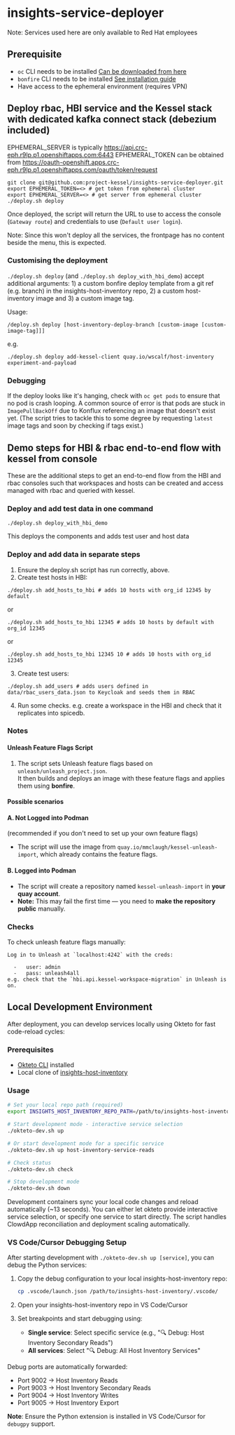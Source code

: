 # insights-service-deployer

Note: Services used here are only available to Red Hat employees

## Prerequisite

- `oc` CLI needs to be installed [Can be downloaded from here](https://console-openshift-console.apps.crc-eph.r9lp.p1.openshiftapps.com/command-line-tools)
- `bonfire` CLI needs to be installed [See installation guide](https://github.com/redhatinsights/bonfire)
- Have access to the ephemeral environment (requires VPN)


## Deploy rbac, HBI service and the Kessel stack with dedicated kafka connect stack (debezium included)

EPHEMERAL_SERVER is typically https://api.crc-eph.r9lp.p1.openshiftapps.com:6443
EPHEMERAL_TOKEN can be obtained from https://oauth-openshift.apps.crc-eph.r9lp.p1.openshiftapps.com/oauth/token/request

```
git clone git@github.com:project-kessel/insights-service-deployer.git
export EPHEMERAL_TOKEN=<> # get token from ephemeral cluster
export EPHEMERAL_SERVER=<> # get server from ephemeral cluster
./deploy.sh deploy
```

Once deployed, the script will return the URL to use to access the console (`Gateway route`) and credentials to use (`Default user login`).

Note: Since this won't deploy all the services, the frontpage has no content beside the menu, this is expected. 

### Customising the deployment

`./deploy.sh deploy` (and `./deploy.sh deploy_with_hbi_demo`) accept additional arguments: 1) a custom bonfire deploy
template from a git ref (e.g. branch) in the insights-host-inventory repo, 2) a custom host-inventory image and 3) a
custom image tag.

Usage:
```shell
/deploy.sh deploy [host-inventory-deploy-branch [custom-image [custom-image-tag]]]
```
e.g.
```shell
./deploy.sh deploy add-kessel-client quay.io/wscalf/host-inventory experiment-and-payload
```

### Debugging

If the deploy looks like it's hanging, check with `oc get pods` to ensure that
no pod is crash looping. A common source of error is that pods are stuck in `ImagePullBackOff`
due to Konflux referencing an image that doesn't exist yet. (The script tries to
tackle this to some degree by requesting `latest` image tags and soon by checking if tags exist.)

## Demo steps for HBI & rbac end-to-end flow with kessel from console

These are the additional steps to get an end-to-end flow from the HBI 
and rbac consoles such that workspaces and hosts can be created and 
access managed with rbac and queried with kessel.

### Deploy and add test data in one command

```shell
./deploy.sh deploy_with_hbi_demo
```
This deploys the components and adds test user and host data

### Deploy and add data in separate steps

1. Ensure the deploy.sh script has run correctly, above.
2. Create test hosts in HBI:
```shell
./deploy.sh add_hosts_to_hbi # adds 10 hosts with org_id 12345 by default
```
or
```shell
./deploy.sh add_hosts_to_hbi 12345 # adds 10 hosts by default with org_id 12345
```
or
```shell
./deploy.sh add_hosts_to_hbi 12345 10 # adds 10 hosts with org_id 12345
```
3. Create test users:
```shell
./deploy.sh add_users # adds users defined in data/rbac_users_data.json to Keycloak and seeds them in RBAC
```
4. Run some checks. e.g. create a workspace in the HBI and check that it replicates into spicedb.

### Notes

#### Unleash Feature Flags Script

1. The script sets Unleash feature flags based on `unleash/unleash_project.json`.  
   It then builds and deploys an image with these feature flags and applies them using **bonfire**.

#### Possible scenarios

#### A. Not Logged into Podman 
(recommended if you don't need to set up your own feature flags)

- The script will use the image from `quay.io/mmclaugh/kessel-unleash-import`, which already contains the feature flags.

#### B. Logged into Podman

- The script will create a repository named `kessel-unleash-import` in **your quay account**.
- **Note:** This may fail the first time — you need to **make the repository public** manually.


### Checks
To check unleash feature flags manually:
```shell
Log in to Unleash at `localhost:4242` with the creds:

  -   user: admin
  -   pass: unleash4all
e.g. check that the `hbi.api.kessel-workspace-migration` in Unleash is on.
```

## Local Development Environment

After deployment, you can develop services locally using Okteto for fast code-reload cycles:

### Prerequisites
- [Okteto CLI](https://www.okteto.com/docs/get-started/install-okteto-cli/) installed
- Local clone of [insights-host-inventory](https://github.com/RedHatInsights/insights-host-inventory)

### Usage
```bash
# Set your local repo path (required)
export INSIGHTS_HOST_INVENTORY_REPO_PATH=/path/to/insights-host-inventory

# Start development mode - interactive service selection
./okteto-dev.sh up

# Or start development mode for a specific service
./okteto-dev.sh up host-inventory-service-reads

# Check status
./okteto-dev.sh check

# Stop development mode
./okteto-dev.sh down
```

Development containers sync your local code changes and reload automatically (~13 seconds). You can either let okteto provide interactive service selection, or specify one service to start directly. The script handles ClowdApp reconciliation and deployment scaling automatically.

### VS Code/Cursor Debugging Setup

After starting development with `./okteto-dev.sh up [service]`, you can debug the Python services:

1. Copy the debug configuration to your local insights-host-inventory repo:
   ```bash
   cp .vscode/launch.json /path/to/insights-host-inventory/.vscode/
   ```

2. Open your insights-host-inventory repo in VS Code/Cursor

3. Set breakpoints and start debugging using:
   - **Single service**: Select specific service (e.g., "🔍 Debug: Host Inventory Secondary Reads")  
   - **All services**: Select "🔍 Debug: All Host Inventory Services"

Debug ports are automatically forwarded:
- Port 9002 → Host Inventory Reads
- Port 9003 → Host Inventory Secondary Reads  
- Port 9004 → Host Inventory Writes
- Port 9005 → Host Inventory Export

**Note**: Ensure the Python extension is installed in VS Code/Cursor for `debugpy` support.